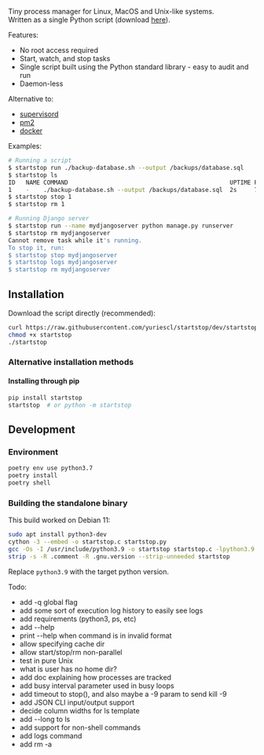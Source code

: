Tiny process manager for Linux, MacOS and Unix-like systems.  
Written as a single Python script (download [here](https://raw.githubusercontent.com/yuriescl/startstop/dev/startstop)).

Features:
- No root access required
- Start, watch, and stop tasks
- Single script built using the Python standard library - easy to audit and run
- Daemon-less

Alternative to:
- [supervisord](http://supervisord.org/)
- [pm2](https://pm2.keymetrics.io/)
- [docker](https://www.docker.com/)

Examples:
```bash
# Running a script
$ startstop run ./backup-database.sh --output /backups/database.sql
$ startstop ls
ID   NAME COMMAND                                              UPTIME PID    
1    -    ./backup-database.sh --output /backups/database.sql  2s     742537 
$ startstop stop 1
$ startstop rm 1

# Running Django server 
$ startstop run --name mydjangoserver python manage.py runserver
$ startstop rm mydjangoserver
Cannot remove task while it's running.
To stop it, run:
$ startstop stop mydjangoserver
$ startstop logs mydjangoserver
$ startstop rm mydjangoserver
```

## Installation

Download the script directly (recommended):
```bash
curl https://raw.githubusercontent.com/yuriescl/startstop/dev/startstop -o startstop
chmod +x startstop
./startstop
```

### Alternative installation methods

#### Installing through pip
```bash
pip install startstop
startstop  # or python -m startstop
```

## Development

### Environment
```bash
poetry env use python3.7
poetry install
poetry shell
```

### Building the standalone binary

This build worked on Debian 11:
```bash
sudo apt install python3-dev
cython -3 --embed -o startstop.c startstop.py
gcc -Os -I /usr/include/python3.9 -o startstop startstop.c -lpython3.9 -lpthread -lm -lutil -ldl
strip -s -R .comment -R .gnu.version --strip-unneeded startstop
```
Replace `python3.9` with the target python version.


Todo:
- add -q global flag
- add some sort of execution log history to easily see logs
- add requirements (python3, ps, etc)
- add --help
- print --help when command is in invalid format
- allow specifying cache dir
- allow start/stop/rm non-parallel
- test in pure Unix
- what is user has no home dir?
- add doc explaining how processes are tracked
- add busy interval parameter used in busy loops
- add timeout to stop(), and also maybe a -9 param to send kill -9
- add JSON CLI input/output support
- decide column widths for ls template
- add --long to ls
- add support for non-shell commands
- add logs command
- add rm -a
